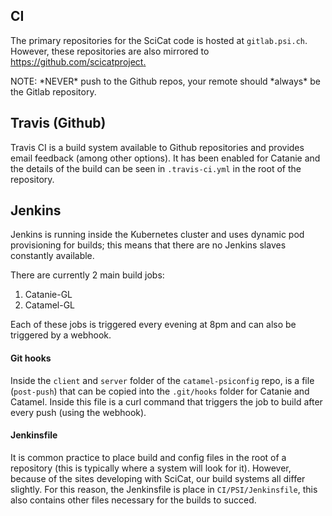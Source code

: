 ## CI

The primary repositories for the SciCat code is hosted at `gitlab.psi.ch`. However, these repositories are also mirrored to [https://github.com/scicatproject. ](https://github.com/scicatproject)

NOTE: \*NEVER\* push to the Github repos, your remote should \*always\* be the Gitlab repository.

## Travis \(Github\)

Travis CI is a build system available to Github repositories and provides email feedback \(among other options\). It has been enabled for Catanie and the details of the build can be seen in `.travis-ci.yml` in the root of the repository.

## Jenkins

Jenkins is running inside the Kubernetes cluster and uses dynamic pod provisioning for builds; this means that there are no Jenkins slaves constantly available.

There are currently 2 main build jobs:

1. Catanie-GL
2. Catamel-GL

Each of these jobs is triggered every evening at 8pm and can also be triggered by a webhook.

#### Git hooks

Inside the `client` and `server` folder of the `catamel-psiconfig` repo, is a file \(`post-push`\) that can be copied into the `.git/hooks` folder for Catanie and Catamel. Inside this file is a curl command that triggers the job to build after every push \(using the webhook\).

#### Jenkinsfile

It is common practice to place build and config files in the root of a repository \(this is typically where a system will look for it\). However, because of the sites developing with SciCat, our build systems all differ slightly. For this reason, the Jenkinsfile is place in `CI/PSI/Jenkinsfile`, this also contains other files necessary for the builds to succed.



